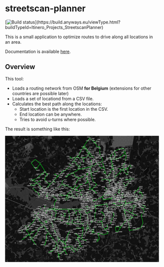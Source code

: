 # streetscan-planner

[![Build status](https://build.anyways.eu/app/rest/builds/buildType:(id:Itinero_Projects_StreetscanPlanner)/statusIcon)](https://build.anyways.eu/viewType.html?buildTypeId=Itinero_Projects_StreetscanPlanner)  

This is a small application to optimize routes to drive along all locations in an area. 

Documentation is available [here](docs/).

## Overview

This tool:

- Loads a routing network from OSM **for Belgium** (extensions for other countries are possible later)
- Loads a set of locationd from a CSV file.
- Calculates the best path along the locations:
  - Start location is the first location in the CSV.
  - End location can be anywhere.
  - Tries to avoid u-turns where possible.

The result is something like this:

![result](docs/result-kortemark.png "Resulting route")

